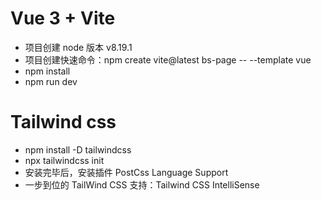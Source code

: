 # Vue 3 + Vite
- 项目创建 node 版本 v8.19.1
- 项目创建快速命令：npm create vite@latest bs-page -- --template vue
- npm install
- npm run dev

# Tailwind css
- npm install -D tailwindcss
- npx tailwindcss init
- 安装完毕后，安装插件 PostCss Language Support
- 一步到位的 TailWind CSS 支持：Tailwind CSS IntelliSense